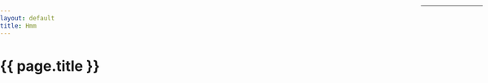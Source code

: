 ```yaml
---
layout: default
title: Hmm
---
```


{{ page.title }}
================

<html>
<head>
<meta charset=utf-8 />
<title>Toggling layers</title>
<meta name='viewport' content='initial-scale=1,maximum-scale=1,user-scalable=no' />
<script src='https://api.tiles.mapbox.com/mapbox.js/v2.1.4/mapbox.js'></script>
<link href='https://api.tiles.mapbox.com/mapbox.js/v2.1.4/mapbox.css' rel='stylesheet' />
<style>
  body { margin:0; padding:0; }
  #map { position:absolute; top:0; bottom:0; width:100%; }
</style>
</head>
<body>


<style>
.menu-ui {
  background:#fff;
  position:absolute;
  top:10px;right:10px;
  z-index:1;
  border-radius:3px;
  width:120px;
  border:1px solid rgba(0,0,0,0.4);
  }
  .menu-ui a {
    font-size:13px;
    color:#404040;
    display:block;
    margin:0;padding:0;
    padding:10px;
    text-decoration:none;
    border-bottom:1px solid rgba(0,0,0,0.25);
    text-align:center;
    }
    .menu-ui a:first-child {
      border-radius:3px 3px 0 0;
      }
    .menu-ui a:last-child {
      border:none;
      border-radius:0 0 3px 3px;
      }
    .menu-ui a:hover {
      background:#f8f8f8;
      color:#404040;
      }
    .menu-ui a.active {
      background:#3887BE;
      color:#FFF;
      }
      .menu-ui a.active:hover {
        background:#3074a4;
        }
</style>
<nav id='menu-ui' class='menu-ui'></nav>
<div id='map'></div>

<script>
L.mapbox.accessToken = 'pk.eyJ1Ijoia3NhbGFldHMiLCJhIjoiQUFqSDRwSSJ9.nkCxxqeEnyrErS-N5T0c3A';
var map = L.map('map').setView([38.8922,-77.0348], 14);
var layers = document.getElementById('menu-ui');

addLayer(L.mapbox.tileLayer('examples.map-i87786ca'), 'Base Map', 1);
addLayer(L.mapbox.tileLayer('examples.bike-lanes'), 'Bike Lanes', 2);
addLayer(L.mapbox.tileLayer('examples.bike-locations'), 'Bike Stations', 3);

function addLayer(layer, name, zIndex) {
    layer
        .setZIndex(zIndex)
        .addTo(map);

    // Create a simple layer switcher that
    // toggles layers on and off.
    var link = document.createElement('a');
        link.href = '#';
        link.className = 'active';
        link.innerHTML = name;

    link.onclick = function(e) {
        e.preventDefault();
        e.stopPropagation();

        if (map.hasLayer(layer)) {
            map.removeLayer(layer);
            this.className = '';
        } else {
            map.addLayer(layer);
            this.className = 'active';
        }
    };

    layers.appendChild(link);
}
</script>


</body>
</html>
